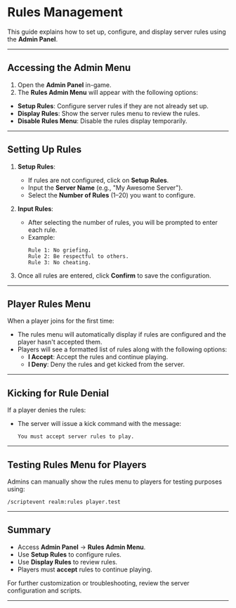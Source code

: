 # Rules Management

This guide explains how to set up, configure, and display server rules using the **Admin Panel**.

---

## Accessing the Admin Menu

1. Open the **Admin Panel** in-game.
2. The **Rules Admin Menu** will appear with the following options:

- **Setup Rules**: Configure server rules if they are not already set up.
- **Display Rules**: Show the server rules menu to review the rules.
- **Disable Rules Menu**: Disable the rules display temporarily.

---

## Setting Up Rules

1. **Setup Rules**:
   - If rules are not configured, click on **Setup Rules**.
   - Input the **Server Name** (e.g., "My Awesome Server").
   - Select the **Number of Rules** (1–20) you want to configure.

2. **Input Rules**:
   - After selecting the number of rules, you will be prompted to enter each rule.
   - Example:
     ```
     Rule 1: No griefing.
     Rule 2: Be respectful to others.
     Rule 3: No cheating.
     ```

3. Once all rules are entered, click **Confirm** to save the configuration.

---

## Player Rules Menu

When a player joins for the first time:

- The rules menu will automatically display if rules are configured and the player hasn't accepted them.
- Players will see a formatted list of rules along with the following options:
  - **I Accept**: Accept the rules and continue playing.
  - **I Deny**: Deny the rules and get kicked from the server.

---

## Kicking for Rule Denial

If a player denies the rules:
- The server will issue a kick command with the message:
  ```
  You must accept server rules to play.
  ```

---

## Testing Rules Menu for Players

Admins can manually show the rules menu to players for testing purposes using:
```plaintext
/scriptevent realm:rules player.test
```

---

## Summary

- Access **Admin Panel** → **Rules Admin Menu**.
- Use **Setup Rules** to configure rules.
- Use **Display Rules** to review rules.
- Players must **accept** rules to continue playing.

For further customization or troubleshooting, review the server configuration and scripts.

--- 
